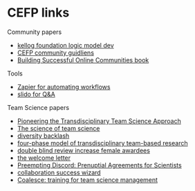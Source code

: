 # CEFP links

Community papers

- [kellog foundation logic model dev](https://www.wkkf.org/resource-directory/resource/2006/02/wk-kellogg-foundation-logic-model-development-guide)
- [CEFP community guidliens](https://docs.google.com/document/d/1Ky2nDyc1SdBfDSr1jJHaTkme-PrZ4uokCLPijUs18AY/edit)
- [Building Successful Online Communities book](https://mitpress.mit.edu/books/building-successful-online-communities)

Tools

- [Zapier for automating workflows](https://zapier.com/)
- [slido for Q&A](https://www.sli.do/)

Team Science papers

- [Pioneering the Transdisciplinary Team Science Approach](https://www.ncbi.nlm.nih.gov/pubmed/25554748)
- [The science of team science](https://www.ncbi.nlm.nih.gov/m/pubmed/29792466/)
- [diversity backlash](https://code.likeagirl.io/bias-diversity-backlash-manifestos-and-rebuttals-834f7425180e)
- [four-phase model of transdisciplinary team-based research](https://www.ncbi.nlm.nih.gov/pmc/articles/PMC3589144/)
- [double blind review increase female awardees](http://www.stsci.edu/news/newsletters/pagecontent/institute-newsletters/2018-volume-35-issue-04/hubble-cycle-26-tac-and-anonymous-peer-review.html)
- [the welcome letter](https://www.ncbi.nlm.nih.gov/pubmed/28649581)
- [Preempting Discord: Prenuptial Agreements for Scientists](https://ori.hhs.gov/preempting-discord-prenuptial-agreements-scientists)
- [collaboration success wizard](http://hana.ics.uci.edu/wizard/)
- [Coalesce: training for team science management](https://www.teamscience.net/home)